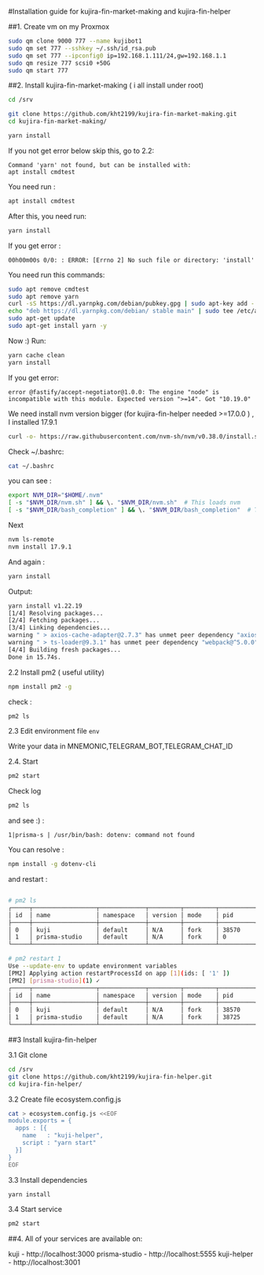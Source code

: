 #Installation guide for kujira-fin-market-making and kujira-fin-helper

##1. Create vm on my Proxmox
```sh
sudo qm clone 9000 777 --name kujibot1
sudo qm set 777 --sshkey ~/.ssh/id_rsa.pub
sudo qm set 777 --ipconfig0 ip=192.168.1.111/24,gw=192.168.1.1
sudo qm resize 777 scsi0 +50G
sudo qm start 777
```
##2. Install kujira-fin-market-making ( i all install under root)
```sh
cd /srv

git clone https://github.com/kht2199/kujira-fin-market-making.git
cd kujira-fin-market-making/

yarn install
```
If you not get error below skip this, go to 2.2:
```
Command 'yarn' not found, but can be installed with:
apt install cmdtest
```
You need run :
```sh
apt install cmdtest
```
After this, you need run:
``` sh
yarn install
```
If you get error :
```
00h00m00s 0/0: : ERROR: [Errno 2] No such file or directory: 'install'
```
You need run this commands:
```sh
sudo apt remove cmdtest
sudo apt remove yarn
curl -sS https://dl.yarnpkg.com/debian/pubkey.gpg | sudo apt-key add -
echo "deb https://dl.yarnpkg.com/debian/ stable main" | sudo tee /etc/apt/sources.list.d/yarn.list
sudo apt-get update
sudo apt-get install yarn -y
```

Now :) Run:
```sh
yarn cache clean
yarn install
```
If you get error:
```
error @fastify/accept-negotiator@1.0.0: The engine "node" is incompatible with this module. Expected version ">=14". Got "10.19.0"
```
We need install nvm version bigger (for kujira-fin-helper needed >=17.0.0 ) , I installed 17.9.1
```sh
curl -o- https://raw.githubusercontent.com/nvm-sh/nvm/v0.38.0/install.sh | bash
```
Check  ~/.bashrc:
```sh 
cat ~/.bashrc
```
you can see : 
```sh 
export NVM_DIR="$HOME/.nvm"
[ -s "$NVM_DIR/nvm.sh" ] && \. "$NVM_DIR/nvm.sh"  # This loads nvm
[ -s "$NVM_DIR/bash_completion" ] && \. "$NVM_DIR/bash_completion"  # This loads nvm bash_completion
```

Next
```sh
nvm ls-remote
nvm install 17.9.1
```
And again :
```sh
yarn install
```
Output:
```sh
yarn install v1.22.19
[1/4] Resolving packages...
[2/4] Fetching packages...
[3/4] Linking dependencies...
warning " > axios-cache-adapter@2.7.3" has unmet peer dependency "axios@~0.21.1".
warning " > ts-loader@9.3.1" has unmet peer dependency "webpack@^5.0.0".
[4/4] Building fresh packages...
Done in 15.74s.
```

2.2 Install pm2 ( useful utility)
```sh
npm install pm2 -g
```
check :
```sh
pm2 ls
```

2.3 Edit environment file `env`

Write your data in MNEMONIC,TELEGRAM_BOT,TELEGRAM_CHAT_ID

2.4. Start 
```sh
pm2 start
```
Check log 
```sh
pm2 ls
```
and see :) :
```
1|prisma-s | /usr/bin/bash: dotenv: command not found
```
You can resolve : 
```sh
npm install -g dotenv-cli
```
and restart :
```sh 

# pm2 ls
┌─────┬──────────────────┬─────────────┬─────────┬─────────┬──────────┬────────┬──────┬───────────┬──────────┬──────────┬──────────┬──────────┐
│ id  │ name             │ namespace   │ version │ mode    │ pid      │ uptime │ ↺    │ status    │ cpu      │ mem      │ user     │ watching │
├─────┼──────────────────┼─────────────┼─────────┼─────────┼──────────┼────────┼──────┼───────────┼──────────┼──────────┼──────────┼──────────┤
│ 0   │ kuji             │ default     │ N/A     │ fork    │ 38570    │ 2m     │ 0    │ online    │ 0%       │ 62.0mb   │ root     │ disabled │
│ 1   │ prisma-studio    │ default     │ N/A     │ fork    │ 0        │ 0      │ 15   │ errored   │ 0%       │ 0b       │ root     │ disabled │
└─────┴──────────────────┴─────────────┴─────────┴─────────┴──────────┴────────┴──────┴───────────┴──────────┴──────────┴──────────┴──────────┘

# pm2 restart 1
Use --update-env to update environment variables
[PM2] Applying action restartProcessId on app [1](ids: [ '1' ])
[PM2] [prisma-studio](1) ✓
┌─────┬──────────────────┬─────────────┬─────────┬─────────┬──────────┬────────┬──────┬───────────┬──────────┬──────────┬──────────┬──────────┐
│ id  │ name             │ namespace   │ version │ mode    │ pid      │ uptime │ ↺    │ status    │ cpu      │ mem      │ user     │ watching │
├─────┼──────────────────┼─────────────┼─────────┼─────────┼──────────┼────────┼──────┼───────────┼──────────┼──────────┼──────────┼──────────┤
│ 0   │ kuji             │ default     │ N/A     │ fork    │ 38570    │ 3m     │ 0    │ online    │ 0%       │ 62.0mb   │ root     │ disabled │
│ 1   │ prisma-studio    │ default     │ N/A     │ fork    │ 38725    │ 0s     │ 15   │ online    │ 0%       │ 780.0kb  │ root     │ disabled │
└─────┴──────────────────┴─────────────┴─────────┴─────────┴──────────┴────────┴──────┴───────────┴──────────┴──────────┴──────────┴──────────┘
```


##3 Install kujira-fin-helper

3.1 Git clone
```sh 
cd /srv
git clone https://github.com/kht2199/kujira-fin-helper.git
cd kujira-fin-helper/
``` 
3.2 Create file ecosystem.config.js
```sh
cat > ecosystem.config.js <<EOF
module.exports = {
  apps : [{
    name   : "kuji-helper",
    script : "yarn start"
  }]
}
EOF
```
3.3 Install dependencies
```sh
yarn install
```
3.4 Start service
```sh
pm2 start
```

##4. All of your services are available on:

kuji - http://localhost:3000 
prisma-studio - http://localhost:5555
kuji-helper - http://localhost:3001